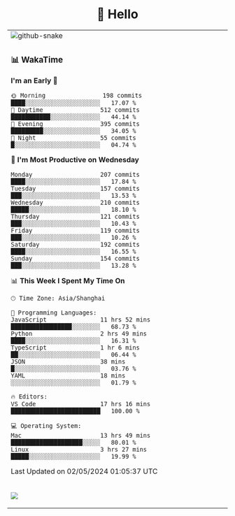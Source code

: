 <div align="center">

# 🙋 Hello

<table>

  <tr>
  <td>
    <img
  alt="github-snake"
  src="profile-snake-contrib/github-user-contribution.svg"
/>
  </td>
</tr>

<tr><td>

### 📊 WakaTime

<!--START_SECTION:waka-->
**I'm an Early 🐤** 

```text
🌞 Morning                198 commits         ████░░░░░░░░░░░░░░░░░░░░░   17.07 % 
🌆 Daytime                512 commits         ███████████░░░░░░░░░░░░░░   44.14 % 
🌃 Evening                395 commits         █████████░░░░░░░░░░░░░░░░   34.05 % 
🌙 Night                  55 commits          █░░░░░░░░░░░░░░░░░░░░░░░░   04.74 % 
```
📅 **I'm Most Productive on Wednesday** 

```text
Monday                   207 commits         ████░░░░░░░░░░░░░░░░░░░░░   17.84 % 
Tuesday                  157 commits         ███░░░░░░░░░░░░░░░░░░░░░░   13.53 % 
Wednesday                210 commits         █████░░░░░░░░░░░░░░░░░░░░   18.10 % 
Thursday                 121 commits         ███░░░░░░░░░░░░░░░░░░░░░░   10.43 % 
Friday                   119 commits         ███░░░░░░░░░░░░░░░░░░░░░░   10.26 % 
Saturday                 192 commits         ████░░░░░░░░░░░░░░░░░░░░░   16.55 % 
Sunday                   154 commits         ███░░░░░░░░░░░░░░░░░░░░░░   13.28 % 
```


📊 **This Week I Spent My Time On** 

```text
🕑︎ Time Zone: Asia/Shanghai

💬 Programming Languages: 
JavaScript               11 hrs 52 mins      █████████████████░░░░░░░░   68.73 % 
Python                   2 hrs 49 mins       ████░░░░░░░░░░░░░░░░░░░░░   16.31 % 
TypeScript               1 hr 6 mins         ██░░░░░░░░░░░░░░░░░░░░░░░   06.44 % 
JSON                     38 mins             █░░░░░░░░░░░░░░░░░░░░░░░░   03.76 % 
YAML                     18 mins             ░░░░░░░░░░░░░░░░░░░░░░░░░   01.79 % 

🔥 Editors: 
VS Code                  17 hrs 16 mins      █████████████████████████   100.00 % 

💻 Operating System: 
Mac                      13 hrs 49 mins      ████████████████████░░░░░   80.01 % 
Linux                    3 hrs 27 mins       █████░░░░░░░░░░░░░░░░░░░░   19.99 % 
```


 Last Updated on 02/05/2024 01:05:37 UTC
<!--END_SECTION:waka-->

</td></tr>
<td>
  <!-- programming tool icon 编程工具图标 -->

<img src="https://skillicons.dev/icons?i=sass,ts,jest,express,nuxt,firebase,gatsby,js,vue,react,redux,docker,discord,mongodb,stackoverflow,idea,git,vscode,github,gitlab,figma,vite,svg,next,gulp,webpack,bootstrap,jquery,swift,prisma" /><br>

  </td>
</table>
